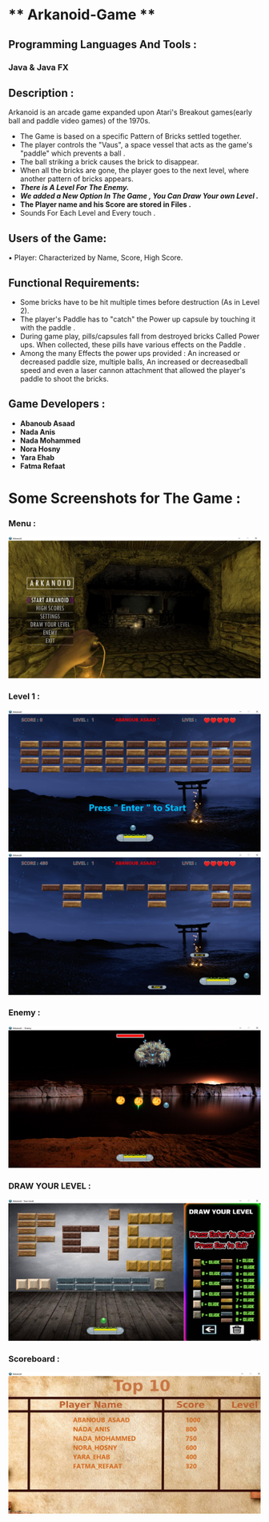 # ** Arkanoid-Game **
## Programming Languages And Tools : 
### Java & Java FX

## Description :
Arkanoid is an arcade game expanded upon Atari's Breakout games(early ball and paddle video games) of the 1970s.

- The Game is based on a specific Pattern of Bricks settled together.
- The player controls the "Vaus", a space vessel that acts as the game's "paddle" which prevents a ball .
- The ball striking a brick causes the brick to disappear.
- When all the bricks are gone, the player goes to the next level, where another pattern of bricks appears.
- ***There is A Level For The Enemy.***
- ***We added a New Option In The Game , You Can Draw Your own Level .***
- **The Player name and his Score are stored in Files .**
- Sounds For Each Level and Every touch .

## Users of the Game:
▪ Player: Characterized by Name, Score, High Score.

## Functional Requirements:
- Some bricks have to be hit multiple times before destruction (As in Level 2).
- The player's Paddle has to "catch" the Power up capsule by touching it with the paddle .
- During game play, pills/capsules fall from destroyed bricks Called Power ups. When collected, these pills have various effects on the Paddle .
- Among the many Effects the power ups provided : An increased or decreased paddle size, multiple balls, An increased or decreasedball speed and even a laser cannon attachment that allowed the player's paddle to shoot the bricks.

## Game Developers :
- **Abanoub Asaad**
- **Nada Anis**
- **Nada Mohammed**
- **Nora Hosny**
- **Yara Ehab**
- **Fatma Refaat**

# Some Screenshots for The Game : 
### Menu :
![](ScreenShots/menu.png) 
### Level 1 :
![](ScreenShots/before_start.png) 
![](ScreenShots/after_start.png) 
### Enemy :
![](ScreenShots/enemy.png) 
### DRAW YOUR LEVEL :
![](ScreenShots/draw.png) 
### Scoreboard :
![](ScreenShots/score.png) 
